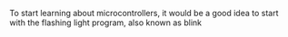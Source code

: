 
To start learning about microcontrollers, it would be a good idea to start with the flashing light program, also known as blink
